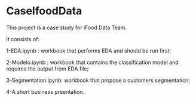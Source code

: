 # CaseIfoodData

This project is a case study for iFood Data Team.

It consists of:


1-EDA.ipynb : workbook that performs EDA and should be run first;


2-Modelo.ipynb : workbook that contains the classification model and requires the output from EDA file;


3-Segmentation.ipynb: workbook that propose a customers segmentation;


4-A short business preentation.
